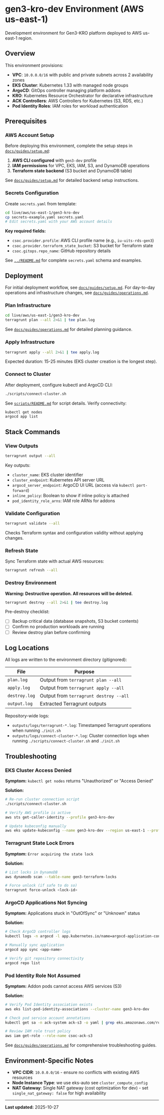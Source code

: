 # gen3-kro-dev Environment (AWS us-east-1)

Development environment for Gen3-KRO platform deployed to AWS us-east-1 region.

## Overview

This environment provisions:
- **VPC**: `10.0.0.0/16` with public and private subnets across 2 availability zones
- **EKS Cluster**: Kubernetes 1.33 with managed node groups
- **ArgoCD**: GitOps controller managing platform addons
- **KRO**: Kubernetes Resource Orchestrator for declarative infrastructure
- **ACK Controllers**: AWS Controllers for Kubernetes (S3, RDS, etc.)
- **Pod Identity Roles**: IAM roles for workload authentication

## Prerequisites

### AWS Account Setup

Before deploying this environment, complete the setup steps in [`docs/guides/setup.md`](../../../../docs/guides/setup.md#step-3-configure-cloud-credentials):

1. **AWS CLI configured** with `gen3-dev` profile
2. **IAM permissions** for VPC, EKS, IAM, S3, and DynamoDB operations
3. **Terraform state backend** (S3 bucket and DynamoDB table)

See [`docs/guides/setup.md`](../../../../docs/guides/setup.md#step-4-create-terraform-state-backend) for detailed backend setup instructions.

### Secrets Configuration

Create `secrets.yaml` from template:

```bash
cd live/aws/us-east-1/gen3-kro-dev
cp secrets-example.yaml secrets.yaml
# Edit secrets.yaml with your AWS account details
```

**Key required fields:**
- `csoc.provider.profile`: AWS CLI profile name (e.g., `iu-uits-rds-gen3`)
- `csoc.provider.terraform_state_bucket`: S3 bucket for Terraform state
- `csoc.gitops.repo_name`: GitHub repository details

See [`../README.md`](../README.md#secretsyaml-schema) for complete `secrets.yaml` schema and examples.

## Deployment

For initial deployment workflow, see [`docs/guides/setup.md`](../../../../docs/guides/setup.md). For day-to-day operations and infrastructure changes, see [`docs/guides/operations.md`](../../../../docs/guides/operations.md).

### Plan Infrastructure

```bash
cd live/aws/us-east-1/gen3-kro-dev
terragrunt plan --all 2>&1 | tee plan.log
```

See [`docs/guides/operations.md`](../../../../docs/guides/operations.md#planning-and-applying-infrastructure-changes) for detailed planning guidance.

### Apply Infrastructure

```bash
terragrunt apply --all 2>&1 | tee apply.log
```

Expected duration: 15-25 minutes (EKS cluster creation is the longest step).

### Connect to Cluster

After deployment, configure kubectl and ArgoCD CLI:

```bash
./scripts/connect-cluster.sh
```

See [`scripts/README.md`](../../../../scripts/README.md#connect-clustersh) for script details. Verify connectivity:

```bash
kubectl get nodes
argocd app list
```

## Stack Commands

### View Outputs

```bash
terragrunt output --all
```

Key outputs:
- `cluster_name`: EKS cluster identifier
- `cluster_endpoint`: Kubernetes API server URL
- `argocd_server_endpoint`: ArgoCD UI URL (access via `kubectl port-forward`)
- `inline_policy`: Boolean to show if inline policy is attached
- `pod_identity_role_arns`: IAM role ARNs for addons

### Validate Configuration

```bash
terragrunt validate --all
```

Checks Terraform syntax and configuration validity without applying changes.

### Refresh State

Sync Terraform state with actual AWS resources:

```bash
terragrunt refresh --all
```

### Destroy Environment

**Warning: Destructive operation. All resources will be deleted.**

```bash
terragrunt destroy --all 2>&1 | tee destroy.log
```

Pre-destroy checklist:
- [ ] Backup critical data (database snapshots, S3 bucket contents)
- [ ] Confirm no production workloads are running
- [ ] Review destroy plan before confirming

## Log Locations

All logs are written to the environment directory (gitignored):

| File | Purpose |
|------|---------|
| `plan.log` | Output from `terragrunt plan --all` |
| `apply.log` | Output from `terragrunt apply --all` |
| `destroy.log` | Output from `terragrunt destroy --all` |
| `output.log` | Extracted Terragrunt outputs |

Repository-wide logs:
- `outputs/logs/terragrunt-*.log`: Timestamped Terragrunt operations when running `./init.sh`
- `outputs/logs/connect-cluster-*.log`: Cluster connection logs when running `./scripts/connect-cluster.sh` and `./init.sh`

## Troubleshooting

### EKS Cluster Access Denied

**Symptom:** `kubectl get nodes` returns "Unauthorized" or "Access Denied"

**Solution:**
```bash
# Re-run cluster connection script
./scripts/connect-cluster.sh

# Verify AWS profile is active
aws sts get-caller-identity --profile gen3-kro-dev

# Update kubeconfig manually
aws eks update-kubeconfig --name gen3-kro-dev --region us-east-1 --profile gen3-kro-dev
```

### Terragrunt State Lock Errors

**Symptom:** `Error acquiring the state lock`

**Solution:**
```bash
# List locks in DynamoDB
aws dynamodb scan --table-name gen3-terraform-locks

# Force unlock (if safe to do so)
terragrunt force-unlock <lock-id>
```

### ArgoCD Applications Not Syncing

**Symptom:** Applications stuck in "OutOfSync" or "Unknown" status

**Solution:**
```bash
# Check ArgoCD controller logs
kubectl logs -n argocd -l app.kubernetes.io/name=argocd-application-controller

# Manually sync application
argocd app sync <app-name>

# Verify git repository connectivity
argocd repo list
```

### Pod Identity Role Not Assumed

**Symptom:** Addon pods cannot access AWS services (S3)

**Solution:**
```bash
# Verify Pod Identity association exists
aws eks list-pod-identity-associations --cluster-name gen3-kro-dev

# Check pod service account annotations
kubectl get sa -n ack-system ack-s3 -o yaml | grep eks.amazonaws.com/role-arn

# Review IAM role trust policy
aws iam get-role --role-name csoc-ack-s3
```

See [`docs/guides/operations.md`](../../../../docs/guides/operations.md) for comprehensive troubleshooting guides.

## Environment-Specific Notes

- **VPC CIDR**: `10.0.0.0/16` - ensure no conflicts with existing AWS resources
- **Node Instance Type**: we use eks-auto see `cluster_compute_config`
- **NAT Gateway**: Single NAT gateway (cost optimization for dev) - set `single_nat_gateway: false` for high availability

---
**Last updated:** 2025-10-27

